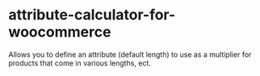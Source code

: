 # attribute-calculator-for-woocommerce
Allows you to define an attribute (default length) to use as a multiplier for products that come in various lengths, ect. 

